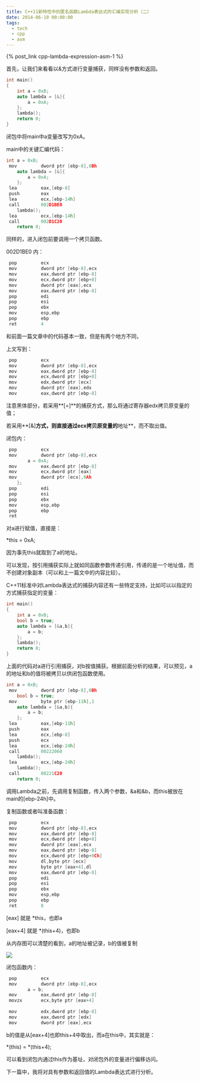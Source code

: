 ```yaml
---
title: C++11新特性中的匿名函数Lambda表达式的汇编实现分析（二）
date: 2014-06-10 00:00:00
tags:
  - tech
  - cpp
  - asm
---
```


{% post_link cpp-lambda-expression-asm-1 %}

首先，让我们来看看以&方式进行变量捕获，同样没有参数和返回。

```cpp
int main()
{
	int a = 0xB;
	auto lambda = [&]{
		a = 0xA;
	};
	lambda();
	return 0;
}
```

闭包中将main中a变量改写为0xA。

main中的关键汇编代码：

```cpp
int a = 0xB;
 mov         dword ptr [ebp-8],0Bh  
	auto lambda = [&]{
		a = 0xA;
	};
 lea         eax,[ebp-8]  
 push        eax  
 lea         ecx,[ebp-14h]  
 call        002D1BE0  
	lambda();
 lea         ecx,[ebp-14h]  
 call        002D1C20  
	return 0;
```

同样的，进入闭包前要调用一个拷贝函数。

002D1BE0 内：

```cpp
 pop         ecx  
 mov         dword ptr [ebp-8],ecx  
 mov         eax,dword ptr [ebp-8]  
 mov         ecx,dword ptr [ebp+8]  
 mov         dword ptr [eax],ecx  
 mov         eax,dword ptr [ebp-8]  
 pop         edi  
 pop         esi  
 pop         ebx  
 mov         esp,ebp  
 pop         ebp  
 ret         4
```

和前面一篇文章中的代码基本一致，但是有两个地方不同，

上文写到：

```cpp
 pop         ecx  
 mov         dword ptr [ebp-8],ecx  
 mov         eax,dword ptr [ebp-8]  
 mov         ecx,dword ptr [ebp+8]  
 mov         edx,dword ptr [ecx]  
 mov         dword ptr [eax],edx  
 mov         eax,dword ptr [ebp-8]  
```

注意黑体部分，若采用**[=]**的捕获方式，那么将通过寄存器edx拷贝原变量的值；

若采用**[&]**方式，则直接通过ecx拷贝原变量的**地址**，而不取出值。

闭包内：
```cpp
 pop         ecx  
 mov         dword ptr [ebp-8],ecx  
		a = 0xA;
 mov         eax,dword ptr [ebp-8]  
 mov         ecx,dword ptr [eax]  
 mov         dword ptr [ecx],0Ah  
	};
 pop         edi  
 pop         esi  
 pop         ebx  
 mov         esp,ebp  
 pop         ebp  
 ret
```

对a进行赋值，直接是：

*this = 0xA;

因为事先this就取到了a的地址。

可以发现，按引用捕获实际上就如同函数参数传递引用，传递的是一个地址值，而不创建对象副本（可以和上一篇文中的内容比较）。

C++11标准中对Lambda表达式的捕获内容还有一些特定支持，比如可以以指定的方式捕获指定的变量：

```cpp
int main()
{
	int a = 0xB;
	bool b = true;
	auto lambda = [&a,b]{
		a = b;
	};
	lambda();
	return 0;
}
```

上面的代码对a进行引用捕获，对b按值捕获。根据前面分析的结果，可以预见，a的地址和b的值将被拷贝以供闭包函数使用。

```cpp
int a = 0xB;
 mov         dword ptr [ebp-8],0Bh  
	bool b = true;
 mov         byte ptr [ebp-11h],1  
	auto lambda = [&a,b]{
		a = b;
	};
 lea         eax,[ebp-11h]  
 push        eax  
 lea         ecx,[ebp-8]  
 push        ecx  
 lea         ecx,[ebp-24h]  
 call        00222060  
	lambda();
 lea         ecx,[ebp-24h]  
	lambda();
 call        00221C20  
	return 0;
```

调用Lambda之前，先调用复制函数，传入两个参数，&a和&b，而this被放在main的[ebp-24h]中。

复制函数或者叫准备函数：

```cpp
 pop         ecx  
 mov         dword ptr [ebp-8],ecx  
 mov         eax,dword ptr [ebp-8]  
 mov         ecx,dword ptr [ebp+8]  
 mov         dword ptr [eax],ecx  
 mov         eax,dword ptr [ebp-8]  
 mov         ecx,dword ptr [ebp+0Ch]  
 mov         dl,byte ptr [ecx]  
 mov         byte ptr [eax+4],dl  
 mov         eax,dword ptr [ebp-8]  
 pop         edi  
 pop         esi  
 pop         ebx  
 mov         esp,ebp  
 pop         ebp  
 ret         8
```

[eax] 就是 *this，也即a

[eax+4] 就是 *(this+4)，也即b

从内存图可以清楚的看到，a的地址被记录，b的值被复制

![](125531_7Agm_580940.png)

闭包函数内：

```cpp
 pop         ecx  
 mov         dword ptr [ebp-8],ecx  
		a = b;
 mov         eax,dword ptr [ebp-8]  
 movzx       ecx,byte ptr [eax+4]  
 
 mov         edx,dword ptr [ebp-8]  
 mov         eax,dword ptr [edx]  
 mov         dword ptr [eax],ecx
```

b的值是从[eax+4]也即this+4中取出，而a在this中，其实就是：

*(this) = *(this+4);

可以看到闭包内通过this作为基址，对闭包外的变量进行偏移访问。

下一篇中，我将对具有参数和返回值的Lambda表达式进行分析。
